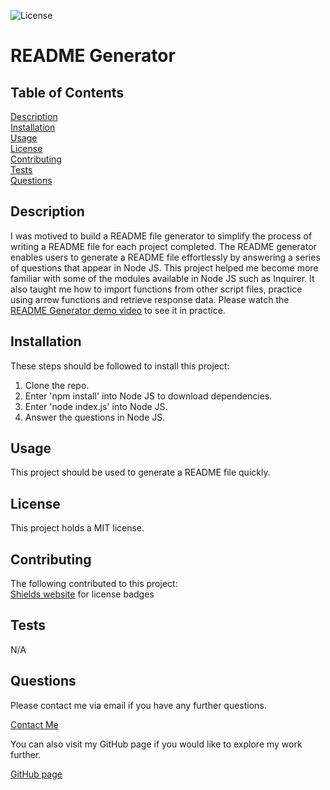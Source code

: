 ![License](https://img.shields.io/badge/License-MIT-yellow.svg)

# README Generator

## Table of Contents

[Description](#description)<br>
[Installation](#installation)<br>
[Usage](#usage)<br>
[License](#license)<br>
[Contributing](#contributing)<br>
[Tests](#tests)<br>
[Questions](#questions)

## Description

I was motived to build a README file generator to simplify the process of writing a README file for each project completed. The README generator enables users to generate a README file effortlessly by answering a series of questions that appear in Node JS. This project helped me become more familiar with some of the modules available in Node JS such as Inquirer. It also taught me how to import functions from other script files, practice using arrow functions and retrieve response data. Please watch the [README Generator demo video](https://drive.google.com/file/d/1Irz5_BhiV5oCPaPDxW2-m3SoGFMuVSwI/view) to see it in practice.

## Installation

These steps should be followed to install this project: <br>

1. Clone the repo. <br>
2. Enter 'npm install' into Node JS to download dependencies. <br>
3. Enter 'node index.js' into Node JS. <br>
4. Answer the questions in Node JS.

## Usage

This project should be used to generate a README file quickly.

## License

This project holds a MIT license.

## Contributing

The following contributed to this project: <br>
[Shields website](https://shields.io/) for license badges

## Tests

N/A

## Questions

Please contact me via email if you have any further questions.

[Contact Me](mailto:naomi.winchurch@hotmail.co.uk)

You can also visit my GitHub page if you would like to explore my work further.

[GitHub page](https://github.com/Nwinch1512/ "Visit my GitHub page")
